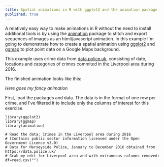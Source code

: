 ```yaml
---
title: Spatial animations in R with ggplot2 and the animation package
published: true
---
```


A relatively easy way to make animations in R without the need to install additional tools is by using the [animation](https://cran.r-project.org/web/packages/animation/index.html) package to stitch and export sequences of images as an html/javascript animation. In this example I'm going to demonstrate how to create a spatial animation using [ggplot2](http://ggplot2.org/) and [ggmap](https://cran.r-project.org/web/packages/ggmap/index.html) to plot point data on a Google Maps background.  

This example uses crime data from [data.police.uk](https://data.police.uk/), consisting of date, locations and categories of crimes commited in the Liverpool area during 2016.

The finished animation looks like this:


<script src="https://github.com/annezj/basic_R_tutorials/raw/master/output/crime_animation/js/jquery-1.4.4.min.js"><br></script>
<script src="https://github.com/annezj/basic_R_tutorials/raw/master/output/crime_animation/js/jquery.scianimator.min.js"><br></script>
<script type="text/javascript" src="https://cdnjs.cloudflare.com/ajax/libs/highlight.js/8.3/highlight.min.js"><br></script>
  <script type="text/javascript" src="https://cdnjs.cloudflare.com/ajax/libs/highlight.js/8.3/languages/r.min.js"><br></script>
<script>hljs.initHighlightingOnLoad();<br></script>
<script src="https://github.com/annezj/basic_R_tutorials/raw/master/output/crime_animation/js/crime_animation.js"><br></script>

<div markdown="0">
<div class="scianimator"><div id="crime_animation" style="display: inline-block;"></div></div>
<i>Here goes my fancy animation</i>
</div></div>

First, load the packages and data. The data is in the format of one row per crime, and I've filtered it to include only the columns of interest for this exercise.  

```
library(ggplot2)
library(ggmap)
library(animation)

# Read the data: Crimes in the Liverpool area during 2016 
# (Contains public sector information licensed under the Open Government Licence v3.0)
# Data for Merseyside Police, January to December 2016 obtained from https://data.police.uk/
# Grab my edit for Liverpool area and with extraneous columns removed:
df=read.csv("")
```